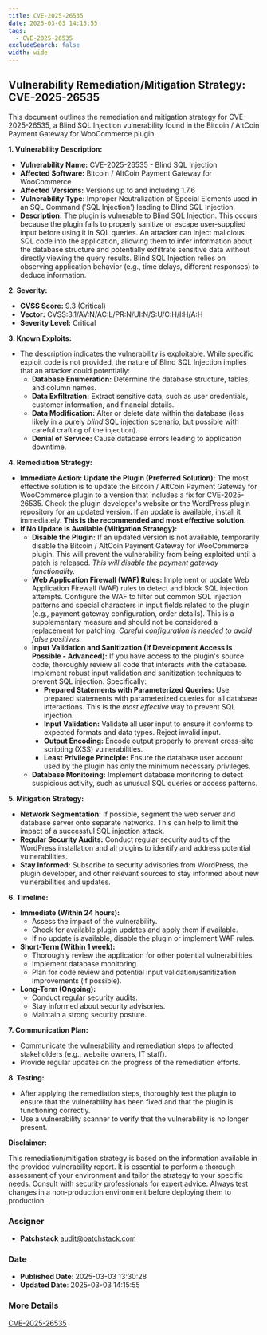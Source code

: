 ```yaml
---
title: CVE-2025-26535
date: 2025-03-03 14:15:55
tags:
  - CVE-2025-26535
excludeSearch: false
width: wide
---
```


## Vulnerability Remediation/Mitigation Strategy: CVE-2025-26535

This document outlines the remediation and mitigation strategy for CVE-2025-26535, a Blind SQL Injection vulnerability found in the Bitcoin / AltCoin Payment Gateway for WooCommerce plugin.

**1. Vulnerability Description:**

*   **Vulnerability Name:** CVE-2025-26535 - Blind SQL Injection
*   **Affected Software:** Bitcoin / AltCoin Payment Gateway for WooCommerce
*   **Affected Versions:** Versions up to and including 1.7.6
*   **Vulnerability Type:** Improper Neutralization of Special Elements used in an SQL Command ('SQL Injection') leading to Blind SQL Injection.
*   **Description:** The plugin is vulnerable to Blind SQL Injection. This occurs because the plugin fails to properly sanitize or escape user-supplied input before using it in SQL queries.  An attacker can inject malicious SQL code into the application, allowing them to infer information about the database structure and potentially exfiltrate sensitive data without directly viewing the query results. Blind SQL Injection relies on observing application behavior (e.g., time delays, different responses) to deduce information.

**2. Severity:**

*   **CVSS Score:** 9.3 (Critical)
*   **Vector:** CVSS:3.1/AV:N/AC:L/PR:N/UI:N/S:U/C:H/I:H/A:H
*   **Severity Level:** Critical

**3. Known Exploits:**

*   The description indicates the vulnerability is exploitable.  While specific exploit code is not provided, the nature of Blind SQL Injection implies that an attacker could potentially:
    *   **Database Enumeration:** Determine the database structure, tables, and column names.
    *   **Data Exfiltration:** Extract sensitive data, such as user credentials, customer information, and financial details.
    *   **Data Modification:** Alter or delete data within the database (less likely in a purely *blind* SQL injection scenario, but possible with careful crafting of the injection).
    *   **Denial of Service:** Cause database errors leading to application downtime.

**4. Remediation Strategy:**

*   **Immediate Action: Update the Plugin (Preferred Solution):**  The most effective solution is to update the Bitcoin / AltCoin Payment Gateway for WooCommerce plugin to a version that includes a fix for CVE-2025-26535.  Check the plugin developer's website or the WordPress plugin repository for an updated version.  If an update is available, install it immediately.  **This is the recommended and most effective solution.**
*   **If No Update is Available (Mitigation Strategy):**
    *   **Disable the Plugin:**  If an updated version is not available, temporarily disable the Bitcoin / AltCoin Payment Gateway for WooCommerce plugin.  This will prevent the vulnerability from being exploited until a patch is released. *This will disable the payment gateway functionality.*
    *   **Web Application Firewall (WAF) Rules:** Implement or update Web Application Firewall (WAF) rules to detect and block SQL injection attempts.  Configure the WAF to filter out common SQL injection patterns and special characters in input fields related to the plugin (e.g., payment gateway configuration, order details).  This is a supplementary measure and should not be considered a replacement for patching. *Careful configuration is needed to avoid false positives.*
    *   **Input Validation and Sanitization (If Development Access is Possible - Advanced):**  If you have access to the plugin's source code, thoroughly review all code that interacts with the database. Implement robust input validation and sanitization techniques to prevent SQL injection. Specifically:
        *   **Prepared Statements with Parameterized Queries:**  Use prepared statements with parameterized queries for all database interactions. This is the *most effective* way to prevent SQL injection.
        *   **Input Validation:**  Validate all user input to ensure it conforms to expected formats and data types.  Reject invalid input.
        *   **Output Encoding:**  Encode output properly to prevent cross-site scripting (XSS) vulnerabilities.
        *   **Least Privilege Principle:** Ensure the database user account used by the plugin has only the minimum necessary privileges.
    *   **Database Monitoring:** Implement database monitoring to detect suspicious activity, such as unusual SQL queries or access patterns.

**5. Mitigation Strategy:**

*   **Network Segmentation:**  If possible, segment the web server and database server onto separate networks. This can help to limit the impact of a successful SQL injection attack.
*   **Regular Security Audits:**  Conduct regular security audits of the WordPress installation and all plugins to identify and address potential vulnerabilities.
*   **Stay Informed:**  Subscribe to security advisories from WordPress, the plugin developer, and other relevant sources to stay informed about new vulnerabilities and updates.

**6. Timeline:**

*   **Immediate (Within 24 hours):**
    *   Assess the impact of the vulnerability.
    *   Check for available plugin updates and apply them if available.
    *   If no update is available, disable the plugin or implement WAF rules.
*   **Short-Term (Within 1 week):**
    *   Thoroughly review the application for other potential vulnerabilities.
    *   Implement database monitoring.
    *   Plan for code review and potential input validation/sanitization improvements (if possible).
*   **Long-Term (Ongoing):**
    *   Conduct regular security audits.
    *   Stay informed about security advisories.
    *   Maintain a strong security posture.

**7. Communication Plan:**

*   Communicate the vulnerability and remediation steps to affected stakeholders (e.g., website owners, IT staff).
*   Provide regular updates on the progress of the remediation efforts.

**8. Testing:**

*   After applying the remediation steps, thoroughly test the plugin to ensure that the vulnerability has been fixed and that the plugin is functioning correctly.
*   Use a vulnerability scanner to verify that the vulnerability is no longer present.

**Disclaimer:**

This remediation/mitigation strategy is based on the information available in the provided vulnerability report.  It is essential to perform a thorough assessment of your environment and tailor the strategy to your specific needs.  Consult with security professionals for expert advice.  Always test changes in a non-production environment before deploying them to production.

### Assigner
- **Patchstack** <audit@patchstack.com>

### Date
- **Published Date**: 2025-03-03 13:30:28
- **Updated Date**: 2025-03-03 14:15:55

### More Details
[CVE-2025-26535](https://www.cvedetails.com/cve/CVE-2025-26535)